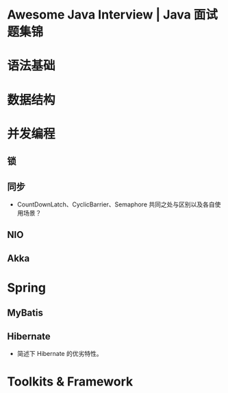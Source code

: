 # Awesome Java Interview | Java 面试题集锦

# 语法基础

# 数据结构

# 并发编程

## 锁

## 同步

- CountDownLatch、CyclicBarrier、Semaphore 共同之处与区别以及各自使用场景？

## NIO

## Akka

# Spring

## MyBatis

## Hibernate

- 简述下 Hibernate 的优劣特性。

# Toolkits & Framework
